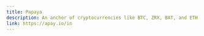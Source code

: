 ```yaml
---
title: Papaya
description: An anchor of cryptocurrencies like BTC, ZRX, BAT, and ETH.
link: https://apay.io/in
---
```

